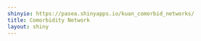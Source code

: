 ```yaml
---
shinyio: https://pasea.shinyapps.io/kuan_comorbid_networks/
title: Comorbidity Network
layout: shiny
---
```

